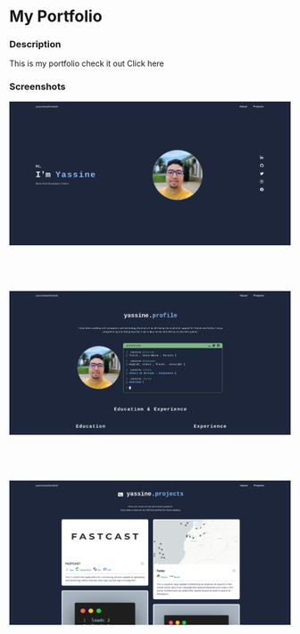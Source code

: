 <h1> My Portfolio  </h1>


<h3> Description  </h3>

<p>
This is my portfolio check it out   <a target="_blank" href="http://yassineaitmalek.github.io/portfolio" style="text-decoration: none; "
                                    class="hyperlink"> Click here </a>
</p>

<h3>Screenshots </h3>

![alt text](https://github.com/yassineaitmalek/portfolio/blob/master/image1.png?raw=true)

<br><br><br>

![alt text](https://github.com/yassineaitmalek/portfolio/blob/master/image2.png?raw=true)


<br><br><br>

![alt text](https://github.com/yassineaitmalek/portfolio/blob/master/image3.png?raw=true)